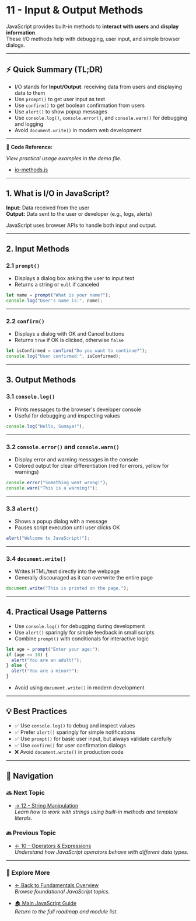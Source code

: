# 11 - Input & Output Methods

JavaScript provides built-in methods to **interact with users** and **display information**.  
These I/O methods help with debugging, user input, and simple browser dialogs.

---

## ⚡ Quick Summary (TL;DR)

- I/O stands for **Input/Output**: receiving data from users and displaying data to them  
- Use `prompt()` to get user input as text  
- Use `confirm()` to get boolean confirmation from users  
- Use `alert()` to show popup messages  
- Use `console.log()`, `console.error()`, and `console.warn()` for debugging and logging  
- Avoid `document.write()` in modern web development

---

📂 **Code Reference:**

_View practical usage examples in the demo file._

- [io-methods.js](./io-methods.js)  

---

## 1. What is I/O in JavaScript?

**Input:** Data received from the user  
**Output:** Data sent to the user or developer (e.g., logs, alerts)  

JavaScript uses browser APIs to handle both input and output.

---

## 2. Input Methods

### 2.1 `prompt()`

- Displays a dialog box asking the user to input text  
- Returns a string or `null` if canceled  

```js
let name = prompt("What is your name?");
console.log("User's name is:", name);
```

---

### 2.2 `confirm()`

- Displays a dialog with OK and Cancel buttons  
- Returns `true` if OK is clicked, otherwise `false`  

```js
let isConfirmed = confirm("Do you want to continue?");
console.log("User confirmed:", isConfirmed);
```

---

## 3. Output Methods

### 3.1 `console.log()`

- Prints messages to the browser's developer console  
- Useful for debugging and inspecting values  

```js
console.log("Hello, Sumaya!");
```

---

### 3.2 `console.error()` and `console.warn()`

- Display error and warning messages in the console  
- Colored output for clear differentiation (red for errors, yellow for warnings)  

```js
console.error("Something went wrong!");
console.warn("This is a warning!");
```

---

### 3.3 `alert()`

- Shows a popup dialog with a message  
- Pauses script execution until user clicks OK  

```js
alert("Welcome to JavaScript!");
```

---

### 3.4 `document.write()`

- Writes HTML/text directly into the webpage  
- Generally discouraged as it can overwrite the entire page  

```js
document.write("This is printed on the page.");
```

---

## 4. Practical Usage Patterns

- Use `console.log()` for debugging during development  
- Use `alert()` sparingly for simple feedback in small scripts  
- Combine `prompt()` with conditionals for interactive logic  

```js
let age = prompt("Enter your age:");
if (age >= 18) {
  alert("You are an adult!");
} else {
  alert("You are a minor!");
}
```

- Avoid using `document.write()` in modern development  

---

## 💡 Best Practices

- ✅ Use `console.log()` to debug and inspect values  
- ✅ Prefer `alert()` sparingly for simple notifications  
- ✅ Use `prompt()` for basic user input, but always validate carefully  
- ✅ Use `confirm()` for user confirmation dialogs  
- ❌ Avoid `document.write()` in production code  

---

## 🔗 Navigation

### 🔜 Next Topic

- [→ 12 - String Manipulation](../12-string-manipulation/README.md)  
  _Learn how to work with strings using built-in methods and template literals._

### 🔙 Previous Topic

- [← 10 - Operators & Expressions](../10-operators/README.md)  
  _Understand how JavaScript operators behave with different data types._

---

### 📂 Explore More

- [← Back to Fundamentals Overview](../README.md)  
  _Browse foundational JavaScript topics._

- [🏠 Main JavaScript Guide](../../README.md)  
  _Return to the full roadmap and module list._

